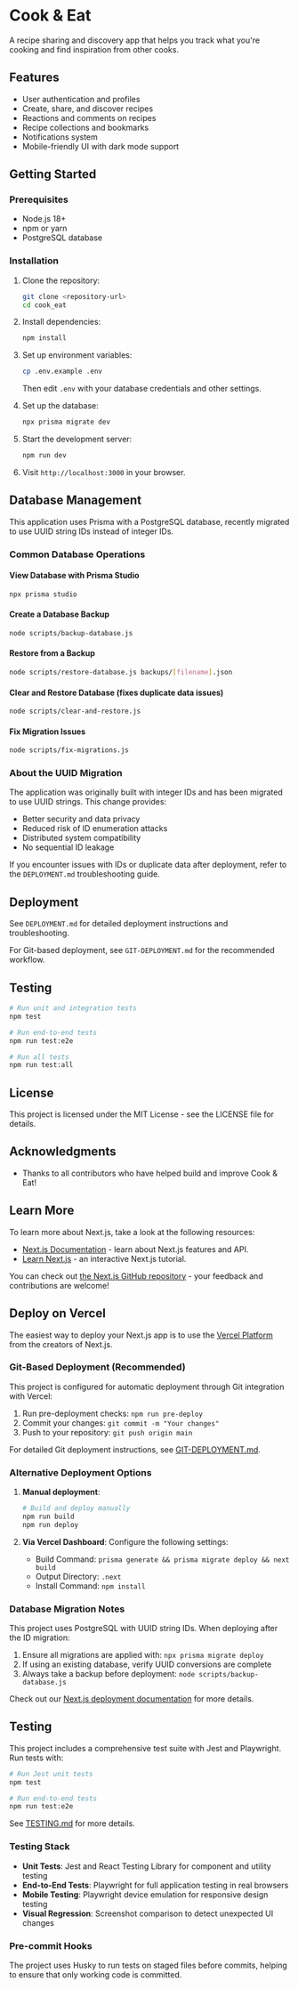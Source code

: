 # Cook & Eat

A recipe sharing and discovery app that helps you track what you're cooking and find inspiration from other cooks.

## Features

- User authentication and profiles
- Create, share, and discover recipes
- Reactions and comments on recipes
- Recipe collections and bookmarks
- Notifications system
- Mobile-friendly UI with dark mode support

## Getting Started

### Prerequisites

- Node.js 18+
- npm or yarn
- PostgreSQL database

### Installation

1. Clone the repository:
   ```bash
   git clone <repository-url>
   cd cook_eat
   ```

2. Install dependencies:
   ```bash
   npm install
   ```

3. Set up environment variables:
   ```bash
   cp .env.example .env
   ```

   Then edit `.env` with your database credentials and other settings.

4. Set up the database:
   ```bash
   npx prisma migrate dev
   ```

5. Start the development server:
   ```bash
   npm run dev
   ```

6. Visit `http://localhost:3000` in your browser.

## Database Management

This application uses Prisma with a PostgreSQL database, recently migrated to use UUID string IDs instead of integer IDs.

### Common Database Operations

#### View Database with Prisma Studio
```bash
npx prisma studio
```

#### Create a Database Backup
```bash
node scripts/backup-database.js
```

#### Restore from a Backup
```bash
node scripts/restore-database.js backups/[filename].json
```

#### Clear and Restore Database (fixes duplicate data issues)
```bash
node scripts/clear-and-restore.js
```

#### Fix Migration Issues
```bash
node scripts/fix-migrations.js
```

### About the UUID Migration

The application was originally built with integer IDs and has been migrated to use UUID strings. This change provides:

- Better security and data privacy
- Reduced risk of ID enumeration attacks
- Distributed system compatibility
- No sequential ID leakage

If you encounter issues with IDs or duplicate data after deployment, refer to the `DEPLOYMENT.md` troubleshooting guide.

## Deployment

See `DEPLOYMENT.md` for detailed deployment instructions and troubleshooting.

For Git-based deployment, see `GIT-DEPLOYMENT.md` for the recommended workflow.

## Testing

```bash
# Run unit and integration tests
npm test

# Run end-to-end tests
npm run test:e2e

# Run all tests
npm run test:all
```

## License

This project is licensed under the MIT License - see the LICENSE file for details.

## Acknowledgments

- Thanks to all contributors who have helped build and improve Cook & Eat!

## Learn More

To learn more about Next.js, take a look at the following resources:

- [Next.js Documentation](https://nextjs.org/docs) - learn about Next.js features and API.
- [Learn Next.js](https://nextjs.org/learn) - an interactive Next.js tutorial.

You can check out [the Next.js GitHub repository](https://github.com/vercel/next.js) - your feedback and contributions are welcome!

## Deploy on Vercel

The easiest way to deploy your Next.js app is to use the [Vercel Platform](https://vercel.com/new?utm_medium=default-template&filter=next.js&utm_source=create-next-app&utm_campaign=create-next-app-readme) from the creators of Next.js.

### Git-Based Deployment (Recommended)

This project is configured for automatic deployment through Git integration with Vercel:

1. Run pre-deployment checks: `npm run pre-deploy`
2. Commit your changes: `git commit -m "Your changes"`
3. Push to your repository: `git push origin main`

For detailed Git deployment instructions, see [GIT-DEPLOYMENT.md](./GIT-DEPLOYMENT.md).

### Alternative Deployment Options

1. **Manual deployment**:
   ```bash
   # Build and deploy manually
   npm run build
   npm run deploy
   ```

2. **Via Vercel Dashboard**:
   Configure the following settings:
   - Build Command: `prisma generate && prisma migrate deploy && next build`
   - Output Directory: `.next`
   - Install Command: `npm install`

### Database Migration Notes

This project uses PostgreSQL with UUID string IDs. When deploying after the ID migration:

1. Ensure all migrations are applied with: `npx prisma migrate deploy`
2. If using an existing database, verify UUID conversions are complete
3. Always take a backup before deployment: `node scripts/backup-database.js`

Check out our [Next.js deployment documentation](https://nextjs.org/docs/app/building-your-application/deploying) for more details.

## Testing

This project includes a comprehensive test suite with Jest and Playwright. Run tests with:

```bash
# Run Jest unit tests
npm test

# Run end-to-end tests
npm run test:e2e
```

See [TESTING.md](./TESTING.md) for more details.

### Testing Stack

- **Unit Tests**: Jest and React Testing Library for component and utility testing
- **End-to-End Tests**: Playwright for full application testing in real browsers
- **Mobile Testing**: Playwright device emulation for responsive design testing
- **Visual Regression**: Screenshot comparison to detect unexpected UI changes

### Pre-commit Hooks

The project uses Husky to run tests on staged files before commits, helping to ensure that only working code is committed.
